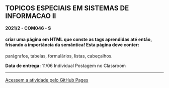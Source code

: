 ## TOPICOS ESPECIAIS EM SISTEMAS DE INFORMACAO II

**2021/2 - COM046 - S**


#### criar uma página em HTML que conste as tags aprendidas até então, frisando a importância da semântica! Esta página deve conter:

parágrafos, tabelas, formulários, listas, cabeçalhos.

**Data de entrega:** 11/06
Individual
Postagem no Classroom

_________

[Acessem a atividade pelo GitHub Pages](https://tiagomerc.github.io/TOPICOS-ESPECIAIS-EM-SISTEMAS-DE-INFORMACAO-II---UFVJM/)
